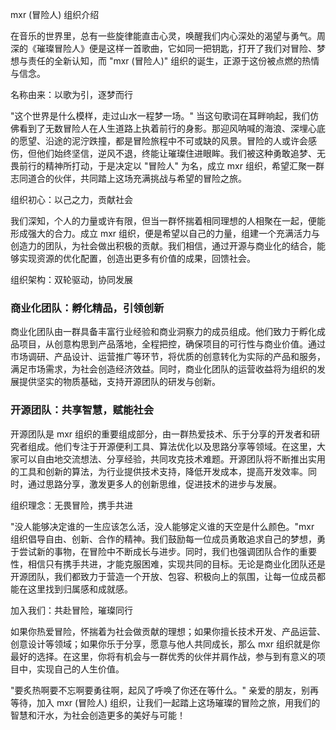 mxr (冒险人) 组织介绍



在音乐的世界里，总有一些旋律能直击心灵，唤醒我们内心深处的渴望与勇气。周深的《璀璨冒险人》便是这样一首歌曲，它如同一把钥匙，打开了我们对冒险、梦想与责任的全新认知，而 "mxr (冒险人)" 组织的诞生，正源于这份被点燃的热情与信念。


名称由来：以歌为引，逐梦而行



"这个世界是什么模样，走过山水一程梦一场。" 当这句歌词在耳畔响起，我们仿佛看到了无数冒险人在人生道路上执着前行的身影。那迎风呐喊的海浪、深埋心底的愿望、沿途的泥泞跌撞，都是冒险旅程中不可或缺的风景。冒险的人或许会感伤，但他们始终坚信，逆风不退，终能让璀璨住进眼眸。我们被这种勇敢追梦、无畏前行的精神所打动，于是决定以 "冒险人" 为名，成立 mxr 组织，希望汇聚一群志同道合的伙伴，共同踏上这场充满挑战与希望的冒险之旅。


组织初心：以己之力，贡献社会



我们深知，个人的力量或许有限，但当一群怀揣着相同理想的人相聚在一起，便能形成强大的合力。成立 mxr 组织，便是希望以自己的力量，组建一个充满活力与创造力的团队，为社会做出积极的贡献。我们相信，通过开源与商业化的结合，能够实现资源的优化配置，创造出更多有价值的成果，回馈社会。


组织架构：双轮驱动，协同发展



### 商业化团队：孵化精品，引领创新&#xA;

商业化团队由一群具备丰富行业经验和商业洞察力的成员组成。他们致力于孵化成品项目，从创意构思到产品落地，全程把控，确保项目的可行性与商业价值。通过市场调研、产品设计、运营推广等环节，将优质的创意转化为实际的产品和服务，满足市场需求，为社会创造经济效益。同时，商业化团队的运营收益将为组织的发展提供坚实的物质基础，支持开源团队的研发与创新。


### 开源团队：共享智慧，赋能社会&#xA;

开源团队是 mxr 组织的重要组成部分，由一群热爱技术、乐于分享的开发者和研究者组成。他们专注于开源便利工具、算法优化以及思路分享等领域。在这里，大家可以自由地交流想法、分享经验，共同攻克技术难题。开源团队将不断推出实用的工具和创新的算法，为行业提供技术支持，降低开发成本，提高开发效率。同时，通过思路分享，激发更多人的创新思维，促进技术的进步与发展。


组织理念：无畏冒险，携手共进



"没人能够决定谁的一生应该怎么活，没人能够定义谁的天空是什么颜色。"mxr 组织倡导自由、创新、合作的精神。我们鼓励每一位成员勇敢追求自己的梦想，勇于尝试新的事物，在冒险中不断成长与进步。同时，我们也强调团队合作的重要性，相信只有携手共进，才能克服困难，实现共同的目标。无论是商业化团队还是开源团队，我们都致力于营造一个开放、包容、积极向上的氛围，让每一位成员都能在这里找到归属感和成就感。


加入我们：共赴冒险，璀璨同行



如果你热爱冒险，怀揣着为社会做贡献的理想；如果你擅长技术开发、产品运营、创意设计等领域；如果你乐于分享，愿意与他人共同成长，那么 mxr 组织就是你最好的选择。在这里，你将有机会与一群优秀的伙伴并肩作战，参与到有意义的项目中，实现自己的人生价值。


"要炙热啊要不忘啊要勇往啊，起风了呼唤了你还在等什么。" 亲爱的朋友，别再等待，加入 mxr (冒险人) 组织，让我们一起踏上这场璀璨的冒险之旅，用我们的智慧和汗水，为社会创造更多的美好与可能！
